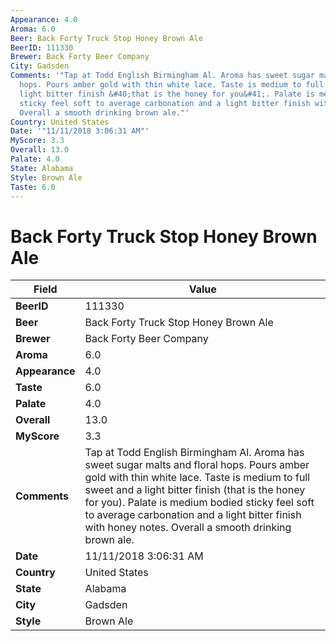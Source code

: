 ```yaml
---
Appearance: 4.0
Aroma: 6.0
Beer: Back Forty Truck Stop Honey Brown Ale
BeerID: 111330
Brewer: Back Forty Beer Company
City: Gadsden
Comments: '"Tap at Todd English Birmingham Al. Aroma has sweet sugar malts and floral
  hops. Pours amber gold with thin white lace. Taste is medium to full sweet and a
  light bitter finish &#40;that is the honey for you&#41;. Palate is medium bodied
  sticky feel soft to average carbonation and a light bitter finish with honey notes.
  Overall a smooth drinking brown ale."'
Country: United States
Date: '"11/11/2018 3:06:31 AM"'
MyScore: 3.3
Overall: 13.0
Palate: 4.0
State: Alabama
Style: Brown Ale
Taste: 6.0
---
```


# Back Forty Truck Stop Honey Brown Ale

| Field         | Value |
|---------------|-------|
| **BeerID** | 111330 |
| **Beer** | Back Forty Truck Stop Honey Brown Ale |
| **Brewer** | Back Forty Beer Company |
| **Aroma** | 6.0 |
| **Appearance** | 4.0 |
| **Taste** | 6.0 |
| **Palate** | 4.0 |
| **Overall** | 13.0 |
| **MyScore** | 3.3 |
| **Comments** | Tap at Todd English Birmingham Al. Aroma has sweet sugar malts and floral hops. Pours amber gold with thin white lace. Taste is medium to full sweet and a light bitter finish &#40;that is the honey for you&#41;. Palate is medium bodied sticky feel soft to average carbonation and a light bitter finish with honey notes. Overall a smooth drinking brown ale. |
| **Date** | 11/11/2018 3:06:31 AM |
| **Country** | United States |
| **State** | Alabama |
| **City** | Gadsden |
| **Style** | Brown Ale |
